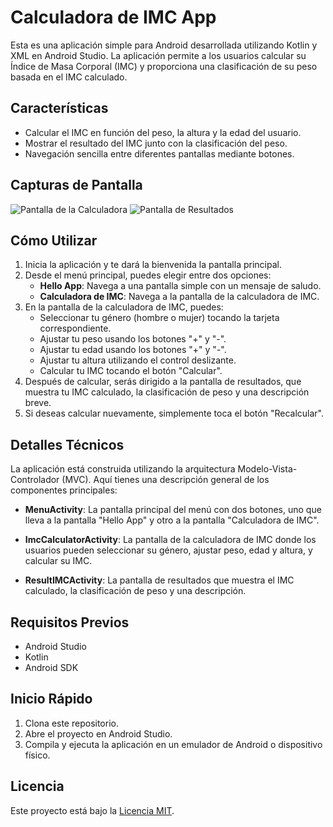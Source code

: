 # Calculadora de IMC App

Esta es una aplicación simple para Android desarrollada utilizando Kotlin y XML en Android Studio. La aplicación permite a los usuarios calcular su Índice de Masa Corporal (IMC) y proporciona una clasificación de su peso basada en el IMC calculado.

## Características

- Calcular el IMC en función del peso, la altura y la edad del usuario.
- Mostrar el resultado del IMC junto con la clasificación del peso.
- Navegación sencilla entre diferentes pantallas mediante botones.

## Capturas de Pantalla

![Pantalla de la Calculadora](/screenshots/calculator_screen.png "Pantalla de la Calculadora")
![Pantalla de Resultados](/screenshots/result_screen.png "Pantalla de Resultados")

## Cómo Utilizar

1. Inicia la aplicación y te dará la bienvenida la pantalla principal.
2. Desde el menú principal, puedes elegir entre dos opciones:
   - **Hello App**: Navega a una pantalla simple con un mensaje de saludo.
   - **Calculadora de IMC**: Navega a la pantalla de la calculadora de IMC.
3. En la pantalla de la calculadora de IMC, puedes:
   - Seleccionar tu género (hombre o mujer) tocando la tarjeta correspondiente.
   - Ajustar tu peso usando los botones "+" y "-".
   - Ajustar tu edad usando los botones "+" y "-".
   - Ajustar tu altura utilizando el control deslizante.
   - Calcular tu IMC tocando el botón "Calcular".
4. Después de calcular, serás dirigido a la pantalla de resultados, que muestra tu IMC calculado, la clasificación de peso y una descripción breve.
5. Si deseas calcular nuevamente, simplemente toca el botón "Recalcular".

## Detalles Técnicos

La aplicación está construida utilizando la arquitectura Modelo-Vista-Controlador (MVC). Aquí tienes una descripción general de los componentes principales:

- **MenuActivity**: La pantalla principal del menú con dos botones, uno que lleva a la pantalla "Hello App" y otro a la pantalla "Calculadora de IMC".

- **ImcCalculatorActivity**: La pantalla de la calculadora de IMC donde los usuarios pueden seleccionar su género, ajustar peso, edad y altura, y calcular su IMC.

- **ResultIMCActivity**: La pantalla de resultados que muestra el IMC calculado, la clasificación de peso y una descripción.

## Requisitos Previos

- Android Studio
- Kotlin
- Android SDK

## Inicio Rápido

1. Clona este repositorio.
2. Abre el proyecto en Android Studio.
3. Compila y ejecuta la aplicación en un emulador de Android o dispositivo físico.


## Licencia

Este proyecto está bajo la [Licencia MIT](LICENSE).

